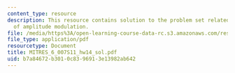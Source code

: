 ```yaml
---
content_type: resource
description: This resource contains solution to the problem set related to demonstration
  of amplitude modulation.
file: /media/https%3A/open-learning-course-data-rc.s3.amazonaws.com/res-6-007-signals-and-systems-spring-2011/b7a84672b3010c8396913e13982ab642_MITRES_6_007S11_hw14_sol.pdf
file_type: application/pdf
resourcetype: Document
title: MITRES_6_007S11_hw14_sol.pdf
uid: b7a84672-b301-0c83-9691-3e13982ab642
---
```

